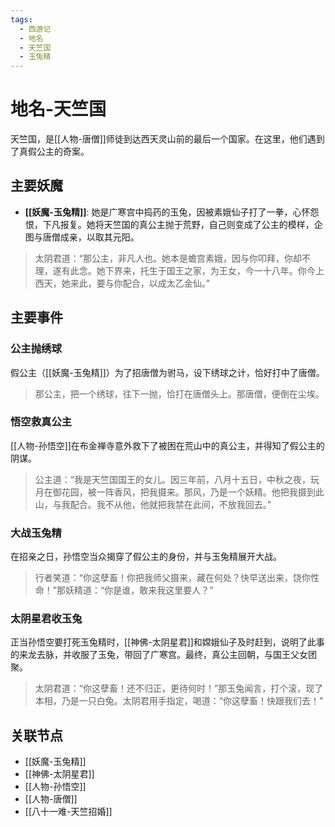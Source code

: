 ```yaml
---
tags:
  - 西游记
  - 地名
  - 天竺国
  - 玉兔精
---
```


# 地名-天竺国

天竺国，是[[人物-唐僧]]师徒到达西天灵山前的最后一个国家。在这里，他们遇到了真假公主的奇案。

## 主要妖魔

- **[[妖魔-玉兔精]]**: 她是广寒宫中捣药的玉兔，因被素娥仙子打了一拳，心怀怨恨，下凡报复。她将天竺国的真公主抛于荒野，自己则变成了公主的模样，企图与唐僧成亲，以取其元阳。

> 太阴君道：“那公主，非凡人也。她本是蟾宫素娥，因与你叩拜，你却不理，遂有此念。她下界来，托生于国王之家，为王女，今一十八年。你今上西天，她来此，要与你配合，以成太乙金仙。”

## 主要事件

### 公主抛绣球

假公主（[[妖魔-玉兔精]]）为了招唐僧为驸马，设下绣球之计，恰好打中了唐僧。

> 那公主，把一个绣球，往下一抛，恰打在唐僧头上。那唐僧，便倒在尘埃。

### 悟空救真公主

[[人物-孙悟空]]在布金禅寺意外救下了被困在荒山中的真公主，并得知了假公主的阴谋。

> 公主道：“我是天竺国国王的女儿。因三年前，八月十五日，中秋之夜，玩月在御花园，被一阵香风，把我摄来。那风，乃是一个妖精。他把我摄到此山，与我配合。我不从他，他就把我禁在此间，不放我回去。”

### 大战玉兔精

在招亲之日，孙悟空当众揭穿了假公主的身份，并与玉兔精展开大战。

> 行者笑道：“你这孽畜！你把我师父摄来，藏在何处？快早送出来，饶你性命！”那妖精道：“你是谁，敢来我这里要人？”

### 太阴星君收玉兔

正当孙悟空要打死玉兔精时，[[神佛-太阴星君]]和嫦娥仙子及时赶到，说明了此事的来龙去脉，并收服了玉兔，带回了广寒宫。最终，真公主回朝，与国王父女团聚。

> 太阴君道：“你这孽畜！还不归正，更待何时！”那玉兔闻言，打个滚，现了本相，乃是一只白兔。太阴君用手指定，喝道：“你这孽畜！快跟我们去！”

## 关联节点
- [[妖魔-玉兔精]]
- [[神佛-太阴星君]]
- [[人物-孙悟空]]
- [[人物-唐僧]]
- [[八十一难-天竺招婚]]
